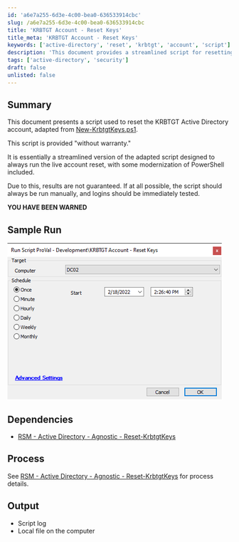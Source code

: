 ```yaml
---
id: 'a6e7a255-6d3e-4c00-bea0-636533914cbc'
slug: /a6e7a255-6d3e-4c00-bea0-636533914cbc
title: 'KRBTGT Account - Reset Keys'
title_meta: 'KRBTGT Account - Reset Keys'
keywords: ['active-directory', 'reset', 'krbtgt', 'account', 'script']
description: 'This document provides a streamlined script for resetting the KRBTGT Active Directory account. It includes a sample run, dependencies, and output details, while emphasizing the need for caution when executing the script.'
tags: ['active-directory', 'security']
draft: false
unlisted: false
---
```


## Summary

This document presents a script used to reset the KRBTGT Active Directory account, adapted from [New-KrbtgtKeys.ps1](https://github.com/microsoft/New-KrbtgtKeys.ps1/blob/master/New-KrbtgtKeys.ps1).

This script is provided "without warranty." 

It is essentially a streamlined version of the adapted script designed to always run the live account reset, with some modernization of PowerShell included. 

Due to this, results are not guaranteed. If at all possible, the script should always be run manually, and logins should be immediately tested. 

**YOU HAVE BEEN WARNED**

## Sample Run

![Sample Run](../../../static/img/KRBTGT-Account---Reset-Keys/image_1.png)

## Dependencies

- [RSM - Active Directory - Agnostic - Reset-KrbtgtKeys](<../../powershell/Reset-KrbtgtKeys.md>)

## Process

See [RSM - Active Directory - Agnostic - Reset-KrbtgtKeys](<../../powershell/Reset-KrbtgtKeys.md>) for process details.

## Output

- Script log
- Local file on the computer



